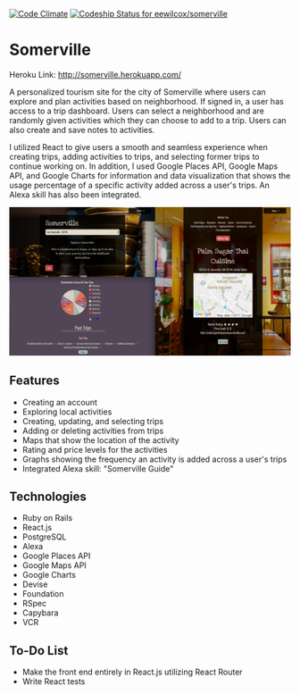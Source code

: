 [![Code Climate](https://codeclimate.com/github/eewilcox/somerville/badges/gpa.svg)](https://codeclimate.com/github/eewilcox/somerville)
[![Codeship Status for eewilcox/somerville](https://app.codeship.com/projects/363d1ab0-c88f-0134-9f20-6ac8e955f005/status?branch=master)](https://app.codeship.com/projects/199041)

# Somerville

Heroku Link: http://somerville.herokuapp.com/

A personalized tourism site for the city of Somerville where users can explore and plan activities based on neighborhood. If signed in, a user has access to a trip dashboard. Users can select a neighborhood and are randomly given activities which they can choose to add to a trip. Users can also create and save notes to activities.

I utilized React to give users a smooth and seamless experience when creating trips, adding activities to trips, and selecting former trips to continue working on. In addition, I used Google Places API, Google Maps API, and Google Charts for information and data visualization that shows the usage percentage of a specific activity added across a user's trips. An Alexa skill has also been integrated.

![Somerville](pic.png)

## Features

* Creating an account
* Exploring local activities
* Creating, updating, and selecting trips
* Adding or deleting activities from trips
* Maps that show the location of the activity
* Rating and price levels for the activities
* Graphs showing the frequency an activity is added across a user's trips
* Integrated Alexa skill: "Somerville Guide"


## Technologies

* Ruby on Rails
* React.js
* PostgreSQL
* Alexa
* Google Places API
* Google Maps API
* Google Charts
* Devise
* Foundation
* RSpec
* Capybara
* VCR

## To-Do List

* Make the front end entirely in React.js utilizing React Router
* Write React tests
